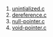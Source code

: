 1. [unintialized.c](./unintialized.c)
2. [dereference.c](./dereference.c)
3. [null-pointer.c](./null-pointer.c)
4. [void-pointer.c](./void-pointer.c)
